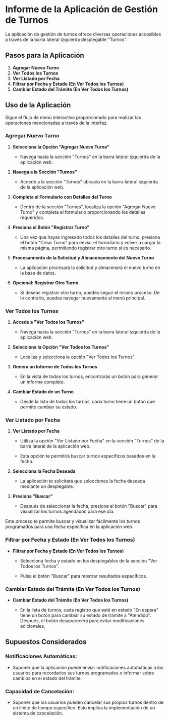 # Informe de la Aplicación de Gestión de Turnos

La aplicación de gestión de turnos ofrece diversas operaciones accesibles a través de la barra lateral izquierda desplegable "Turnos".

## Pasos para la Aplicación

1. **Agregar Nuevo Turno**
2. **Ver Todos los Turnos**
3. **Ver Listado por Fecha**
4. **Filtrar por Fecha y Estado (En Ver Todos los Turnos)**
5. **Cambiar Estado del Trámite (En Ver Todos los Turnos)**

## Uso de la Aplicación

Sigue el flujo de menú interactivo proporcionado para realizar las operaciones mencionadas a través de la interfaz.

### Agregar Nuevo Turno

1. **Selecciona la Opción "Agregar Nuevo Turno"**

   - Navega hasta la sección "Turnos" en la barra lateral izquierda de la aplicación web.

2. **Navega a la Sección "Turnos"**

   - Accede a la sección "Turnos" ubicada en la barra lateral izquierda de la aplicación web.

3. **Completa el Formulario con Detalles del Turno**

   - Dentro de la sección "Turnos", localiza la opción "Agregar Nuevo Turno" y completa el formulario proporcionando los detalles requeridos.

4. **Presiona el Botón "Registrar Turno"**

   - Una vez que hayas ingresado todos los detalles del turno, presiona el botón "Crear Turno" para enviar el formulario y volver a cargar la misma página, permitiendo registrar otro turno si es necesario.

5. **Procesamiento de la Solicitud y Almacenamiento del Nuevo Turno**

   - La aplicación procesará la solicitud y almacenará el nuevo turno en la base de datos.

6. **Opcional: Registrar Otro Turno**

   - Si deseas registrar otro turno, puedes seguir el mismo proceso. De lo contrario, puedes navegar nuevamente al menú principal.

### Ver Todos los Turnos

1. **Accede a "Ver Todos los Turnos"**

   - Navega hasta la sección "Turnos" en la barra lateral izquierda de la aplicación web.

2. **Selecciona la Opción "Ver Todos los Turnos"**

   - Localiza y selecciona la opción "Ver Todos los Turnos".

3. **Genera un Informe de Todos los Turnos**

   - En la vista de todos los turnos, encontrarás un botón para generar un informe completo.

4. **Cambiar Estado de un Turno**

   - Desde la lista de todos los turnos, cada turno tiene un botón que permite cambiar su estado.

### Ver Listado por Fecha

1. **Ver Listado por Fecha**

   - Utiliza la opción "Ver Listado por Fecha" en la sección "Turnos" de la barra lateral de la aplicación web.

   - Esta opción te permitirá buscar turnos específicos basados en la fecha.

2. **Selecciona la Fecha Deseada**

   - La aplicación te solicitará que selecciones la fecha deseada mediante un desplegable.

3. **Presiona "Buscar"**

   - Después de seleccionar la fecha, presiona el botón "Buscar" para visualizar los turnos agendados para ese día.

Este proceso te permite buscar y visualizar fácilmente los turnos programados para una fecha específica en la aplicación web.

### Filtrar por Fecha y Estado (En Ver Todos los Turnos)

- **Filtrar por Fecha y Estado (En Ver Todos los Turnos)**

   - Selecciona fecha y estado en los desplegables de la sección "Ver Todos los Turnos".

   - Pulsa el botón "Buscar" para mostrar resultados específicos.

### Cambiar Estado del Trámite (En Ver Todos los Turnos)

- **Cambiar Estado del Trámite (En Ver Todos los Turnos)**

   - En la lista de turnos, cada registro que esté en estado "En espera" tiene un botón para cambiar su estado de trámite a "Atendido". Después, el botón desaparecerá para evitar modificaciones adicionales.

## Supuestos Considerados

### Notificaciones Automáticas:

- Suponer que la aplicación puede enviar notificaciones automáticas a los usuarios para recordarles sus turnos programados o informar sobre cambios en el estado del trámite.

### Capacidad de Cancelación:

- Suponer que los usuarios pueden cancelar sus propios turnos dentro de un límite de tiempo específico. Esto implica la implementación de un sistema de cancelación.